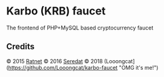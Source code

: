 # Karbo (KRB) faucet

The frontend of PHP+MySQL based cryptocurrency faucet

## Credits
© 2015 [Ratnet](https://github.com/Ratnet/Bytecoin-Faucet "Original repository")
© 2016 [Seredat](https://github.com/seredat/Karbowanec-Faucet "Karbo fork")
© 2018 (Looongcat](https://github.com/Looongcat/karbo-faucet "OMG it's me!")
